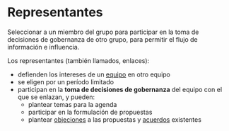 # Representantes

<summary>
Seleccionar a un miembro del grupo para participar en la toma de decisiones de gobernanza de otro grupo, para permitir el flujo de información e influencia.
</summary>

Los representantes (también llamados, enlaces):

- defienden los intereses de un [equipo](glossary:team) en otro equipo
- se eligen por un período limitado
- participan en la **toma de decisiones de gobernanza** del equipo con el que se enlazan, y pueden: 
    - plantear temas para la agenda
    - participar en la formulación de propuestas
    - plantear [objeciones](glossary:objection) a las propuestas y [acuerdos](glossary:agreement) existentes